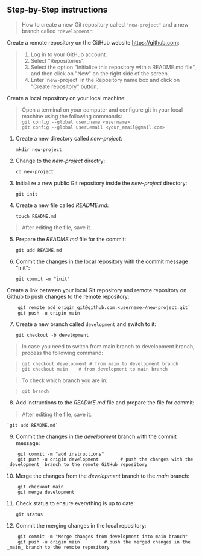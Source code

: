 ## Step-by-Step instructions 
> How to create a new Git repository called `"new-project"` and a new branch called `"development"`:

Create a remote repository on the GitHub website https://github.com:

>1. Log in to your GitHub account.
>2. Select "Repositories".
>3. Select the option "Initialize this repository with a README.md file", and then click on "New" on the right side of the screen.
>4. Enter 'new-project' in the Repository name box and click on "Create repository" button.

Create a local repository on your local machine:

> Open a terminal on your computer and configure git in your local machine using the following commands: </br>
>		`git config --global user.name <username>` </br>
>		`git config --global user.email <your_email@gmail.com>` </br>


1. Create a new directory called _new-project_:

	`mkdir new-project`

2. Change to the _new-project_ directry:
	
	`cd new-project`
	
3. Initialize a new public Git repository inside the _new-project_ directory:

	`git init`
4. Create a new file called _README.md_:

	`touch README.md`
> After editing the file, save it.

5. Prepare the _README.md_ file for the commit:

	`git add README.md`

6. Commit the changes in the local repository with the commit message "init":
	
	`git commit -m "init"`

Create a link between your local Git repository and remote repository on Github to push changes to the remote repository:
```
	git remote add origin git@github.com:<username>/new-project.git` 
	git push -u origin main
```
7. Create a new branch called `development` and switch to it:

	`git checkout -b development`

> In case you need to switch from main branch to development branch, process the following command:

>	`git checkout development # from main to development branch` </br>
>	`git checkout main	  # from development to main branch`

> To check which branch you are in:

>	`git branch`

8. Add instructions to the _README.md_ file and prepare the file for commit:
> After editing the file, save it. 

	`git add README.md`
	
9. Commit the changes in the _development_ branch with the commit message:
```
	git commit -m "add instructions"
	git push -u origin development        # push the changes with the _development_ branch to the remote GitHub repository
```

10. Merge the changes from the _development_ branch to the _main_ branch:
```
	git checkout main
	git merge development 
```
11. Check status to ensure everything is up to date:
	
	`git status`

12. Commit the merging changes in the local repository:
```
	git commit -m "Merge changes from development into main branch"
	git push -u origin main`		# push the merged changes in the _main_ branch to the remote repository
```


